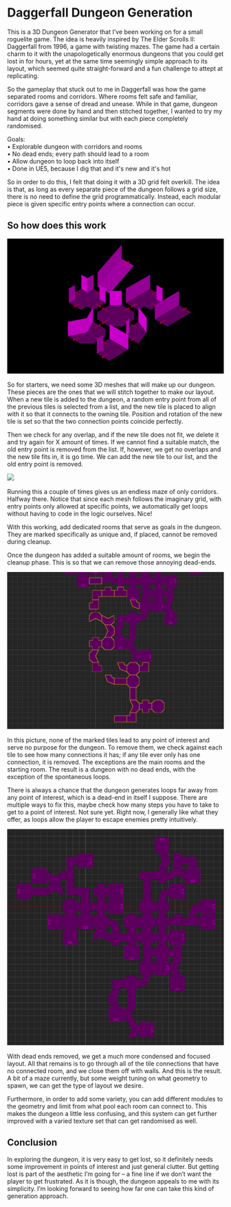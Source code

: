 # Daggerfall Dungeon Generation

This is a 3D Dungeon Generator that I’ve been working on for a small roguelite game. The idea is heavily inspired by The Elder Scrolls II: Daggerfall from 1996, a game with twisting mazes. The game had a certain charm to it with the unapologetically enormous dungeons that you could get lost in for hours, yet at the same time seemingly simple approach to its layout, which seemed quite straight-forward and a fun challenge to attept at replicating.  

So the gameplay that stuck out to me in Daggerfall was how the game separated rooms and corridors. Where rooms felt safe and familiar, corridors gave a sense of dread and unease. While in that game, dungeon segments were done by hand and then stitched together, I wanted to try my hand at doing something similar but with each piece completely randomised. 

Goals:  
• Explorable dungeon with corridors and rooms  
• No dead ends; every path should lead to a room  
• Allow dungeon to loop back into itself  
• Done in UE5, because I dig that and it's new and it's hot

So in order to do this, I felt that doing it with a 3D grid felt overkill. The idea is that, as long as every separate piece of the dungeon follows a grid size, there is no need to define the grid programmatically. Instead, each modular piece is given specific entry points where a connection can occur.  

## So how does this work
![](https://raw.githubusercontent.com/david-crosson/dungeongenerator/main/image3.png)  

So for starters, we need some 3D meshes that will make up our dungeon. These pieces are the ones that we will stitch together to make our layout. When a new tile is added to the dungeon, a random entry point from all of the previous tiles is selected from a list, and the new tile is placed to align with it so that it connects to the owning tile. Position and rotation of the new tile is set so that the two connection points coincide perfectly.

Then we check for any overlap, and if the new tile does not fit, we delete it and try again for X amount of times. If we cannot find a suitable match, the old entry point is removed from the list. If, however, we get no overlaps and the new tile fits in, it is go time. We can add the new tile to our list, and the old entry point is removed.  

![](https://raw.githubusercontent.com/david-crosson/dungeongenerator/main/image4.gif)  

Running this a couple of times gives us an endless maze of only corridors. Halfway there. Notice that since each mesh follows the imaginary grid, with entry points only allowed at specific points, we automatically get loops without having to code in the logic ourselves. Nice!

With this working, add dedicated rooms that serve as goals in the dungeon. They are marked specifically as unique and, if placed, cannot be removed during cleanup.

Once the dungeon has added a suitable amount of rooms, we begin the cleanup phase. This is so that we can remove those annoying dead-ends.  

![](https://raw.githubusercontent.com/david-crosson/dungeongenerator/main/image1.png)  

In this picture, none of the marked tiles lead to any point of interest and serve no purpose for the dungeon. To remove them, we check against each tile to see how many connections it has; if any tile ever only has one connection, it is removed. The exceptions are the main rooms and the starting room. The result is a dungeon with no dead ends, with the exception of the spontaneous loops.

There is always a chance that the dungeon generates loops far away from any point of interest, which is a dead-end in itself I suppose. There are multiple ways to fix this, maybe check how many steps you have to take to get to a point of interest. Not sure yet. Right now, I generally like what they offer, as loops allow the player to escape enemies pretty intuitively.

![](https://raw.githubusercontent.com/david-crosson/dungeongenerator/main/image2.png)  

With dead ends removed, we get a much more condensed and focused layout. All that remains is to go through all of the tile connections that have no connected room, and we close them off with walls. And this is the result. A bit of a maze currently, but some weight tuning on what geometry to spawn, we can get the type of layout we desire.

Furthermore, in order to add some variety, you can add different modules to the geometry and limit from what pool each room can connect to. This makes the dungeon a little less confusing, and this system can get further improved with a varied texture set that can get randomised as well.

## Conclusion
In exploring the dungeon, it is very easy to get lost, so it definitely needs some improvement in points of interest and just general clutter. But getting lost is part of the aesthetic I’m going for – a fine line if we don’t want the player to get frustrated. As it is though, the dungeon appeals to me with its simplicity. I’m looking forward to seeing how far one can take this kind of generation approach.
